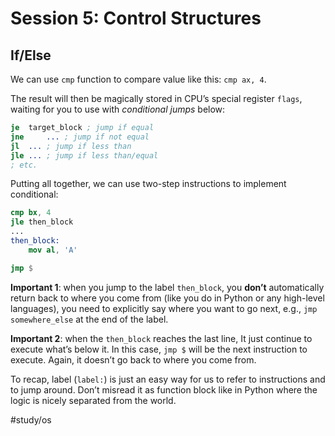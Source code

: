 # Session 5: Control Structures
## If/Else
We can use `cmp` function to compare value like this:
`cmp ax, 4`.

The result will then be magically stored in CPU’s special register `flags`, waiting for you to use with _conditional jumps_ below:
```nasm
je 	target_block ; jump if equal
jne 	... ; jump if not equal
jl	... ; jump if less than
jle	... ; jump if less than/equal
; etc.
```

Putting all together, we can use two-step instructions to implement conditional:
```nasm
cmp bx, 4
jle then_block
...
then_block:
	mov al, 'A'

jmp $
```

**Important 1**: when you jump to the label `then_block`, you **don’t** automatically return back to where you come from (like you do in Python or any high-level languages), you need to explicitly say where you want to go next, e.g., `jmp somewhere_else` at the end of the label.

**Important 2**: when the `then_block` reaches the last line, It just continue to execute what’s below it. In this case, `jmp $` will be the next instruction to execute. Again, it doesn’t go back to where you come from.

To recap, label (`label:`) is just an easy way for us to refer to instructions and to jump around. Don’t misread it as function block like in Python where the logic is nicely separated from the world.

#study/os
